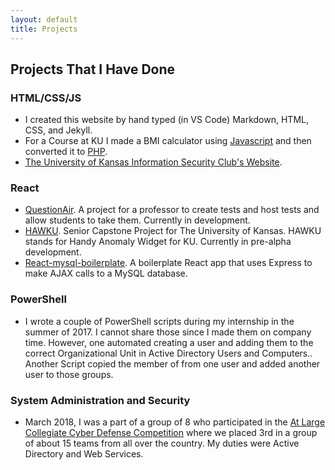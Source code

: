 ```yaml
---
layout: default
title: Projects
---
```


## Projects That I Have Done

### HTML/CSS/JS

- I created this website by hand typed (in VS Code) Markdown, HTML, CSS, and Jekyll.
- For a Course at KU I made a BMI calculator using [Javascript](http://jason-savage.com/bmi/bmi.html) and then converted it to [PHP](http://jason-savage.com/bmi/bmi.php).
- [The University of Kansas Information Security Club's Website](https://github.com/JSavage42/kuisc).

### React

- [QuestionAir](https://github.com/JSavage42/questionair). A project for a professor to create tests and host tests and allow students to take them. Currently in development.
- [HAWKU](https://github.com/JSavage42/hawkufire). Senior Capstone Project for The University of Kansas. HAWKU stands for Handy Anomaly Widget for KU. Currently in pre-alpha development.
- [React-mysql-boilerplate](https://github.com/JSavage42/react-mysql-boilerplate). A boilerplate React app that uses Express to make AJAX calls to a MySQL database.

### PowerShell

- I wrote a couple of PowerShell scripts during my internship in the summer of 2017. I cannot share those since I made them on company time. However, one automated creating a user and adding them to the correct Organizational Unit in Active Directory Users and Computers.. Another Script copied the member of from one user and added another user to those groups.

### System Administration and Security

- March 2018, I was a part of a group of 8 who participated in the [At Large Collegiate Cyber Defense Competition](http://www.nationalccdc.org/index.php) where we placed 3rd in a group of about 15 teams from all over the country. My duties were Active Directory and Web Services.
